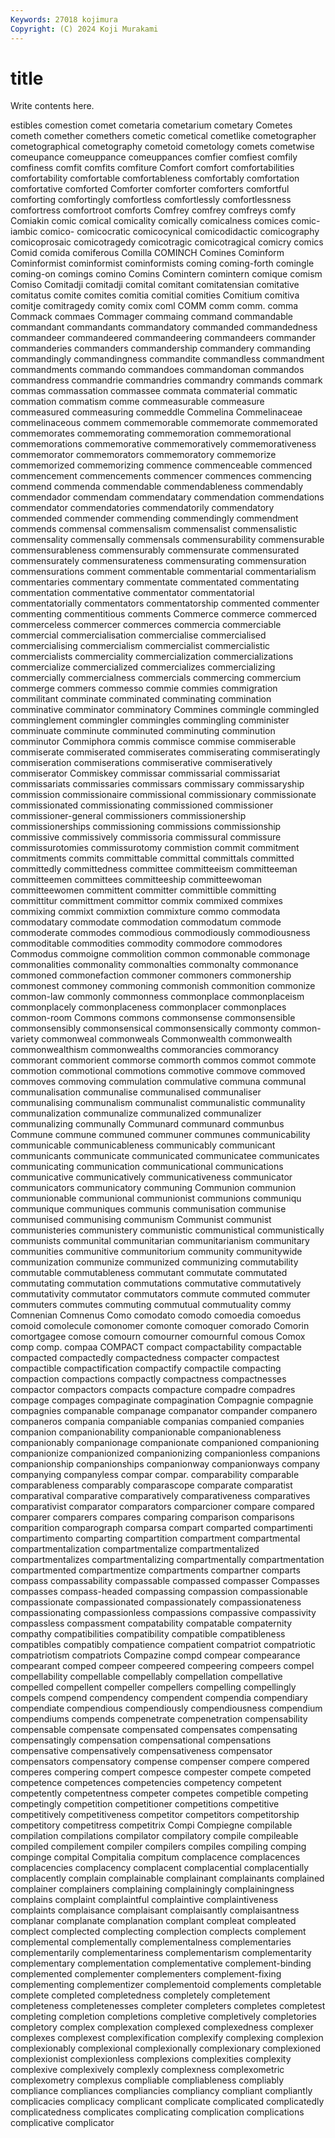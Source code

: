 ```yaml
---
Keywords: 27018 kojimura
Copyright: (C) 2024 Koji Murakami
---
```


# title

Write contents here.



estibles comestion comet cometaria cometarium cometary
Cometes cometh comether comethers cometic cometical cometlike cometographer cometographical cometography
cometoid cometology comets cometwise comeupance comeuppance comeuppances comfier comfiest comfily
comfiness comfit comfits comfiture Comfort comfort comfortabilities comfortability comfortable comfortableness
comfortably comfortation comfortative comforted Comforter comforter comforters comfortful comforting comfortingly
comfortless comfortlessly comfortlessness comfortress comfortroot comforts Comfrey comfrey comfreys comfy
Comiakin comic comical comicality comically comicalness comices comic-iambic comico- comicocratic
comicocynical comicodidactic comicography comicoprosaic comicotragedy comicotragic comicotragical comicry comics Comid
comida comiferous Comilla COMINCH Comines Cominform Cominformist cominformist cominformists coming
coming-forth comingle coming-on comings comino Comins Comintern comintern comique comism
Comiso Comitadji comitadji comital comitant comitatensian comitative comitatus comite comites
comitia comitial comities Comitium comitiva comitje comitragedy comity comix coml
COMM comm comm. comma Commack commaes Commager commaing command commandable
commandant commandants commandatory commanded commandedness commandeer commandeered commandeering commandeers commander
commanderies commanders commandership commandery commanding commandingly commandingness commandite commandless commandment
commandments commando commandoes commandoman commandos commandress commandrie commandries commandry commands
commark commas commassation commassee commata commaterial commatic commation commatism comme
commeasurable commeasure commeasured commeasuring commeddle Commelina Commelinaceae commelinaceous commem commemorable
commemorate commemorated commemorates commemorating commemoration commemorational commemorations commemorative commemoratively commemorativeness
commemorator commemorators commemoratory commemorize commemorized commemorizing commence commenceable commenced commencement
commencements commencer commences commencing commend commenda commendable commendableness commendably commendador
commendam commendatary commendation commendations commendator commendatories commendatorily commendatory commended commender
commending commendingly commendment commends commensal commensalism commensalist commensalistic commensality commensally
commensals commensurability commensurable commensurableness commensurably commensurate commensurated commensurately commensurateness commensurating
commensuration commensurations comment commentable commentarial commentarialism commentaries commentary commentate commentated
commentating commentation commentative commentator commentatorial commentatorially commentators commentatorship commented commenter
commenting commentitious comments Commerce commerce commerced commerceless commercer commerces commercia
commerciable commercial commercialisation commercialise commercialised commercialising commercialism commercialist commercialistic commercialists
commerciality commercialization commercializations commercialize commercialized commercializes commercializing commercially commercialness commercials
commercing commercium commerge commers commesso commie commies commigration commilitant comminate
comminated comminating commination comminative comminator comminatory Commines commingle commingled comminglement
commingler commingles commingling comminister comminuate comminute comminuted comminuting comminution comminutor
Commiphora commis commisce commise commiserable commiserate commiserated commiserates commiserating commiseratingly
commiseration commiserations commiserative commiseratively commiserator Commiskey commissar commissarial commissariat commissariats
commissaries commissars commissary commissaryship commission commissionaire commissional commissionary commissionate commissionated
commissionating commissioned commissioner commissioner-general commissioners commissionership commissionerships commissioning commissions commissionship
commissive commissively commissoria commissural commissure commissurotomies commissurotomy commistion commit commitment
commitments commits committable committal committals committed committedly committedness committee committeeism
committeeman committeemen committees committeeship committeewoman committeewomen committent committer committible committing
committitur committment committor commix commixed commixes commixing commixt commixtion commixture
commo commodata commodatary commodate commodation commodatum commode commoderate commodes commodious
commodiously commodiousness commoditable commodities commodity commodore commodores Commodus commoigne commolition
common commonable commonage commonalities commonality commonalties commonalty commonance commoned commonefaction
commoner commoners commonership commonest commoney commoning commonish commonition commonize common-law
commonly commonness commonplace commonplaceism commonplacely commonplaceness commonplacer commonplaces common-room Commons
commons commonsense commonsensible commonsensibly commonsensical commonsensically commonty common-variety commonweal commonweals
Commonwealth commonwealth commonwealthism commonwealths commorancies commorancy commorant commorient commorse commorth
commos commot commote commotion commotional commotions commotive commove commoved commoves
commoving commulation commulative communa communal communalisation communalise communalised communaliser communalising
communalism communalist communalistic communality communalization communalize communalized communalizer communalizing communally
Communard communard communbus Commune commune communed communer communes communicability communicable
communicableness communicably communicant communicants communicate communicated communicatee communicates communicating communication
communicational communications communicative communicatively communicativeness communicator communicators communicatory communing Communion
communion communionable communional communionist communions communiqu communique communiques communis communisation
communise communised communising communism Communist communist communisteries communistery communistic communistical
communistically communists communital communitarian communitarianism communitary communities communitive communitorium community
communitywide communization communize communized communizing commutability commutable commutableness commutant commutate
commutated commutating commutation commutations commutative commutatively commutativity commutator commutators commute
commuted commuter commuters commutes commuting commutual commutuality commy Comnenian Comnenus
Como comodato comodo comoedia comoedus comoid comolecule comonomer comonte comoquer
comorado Comorin comortgagee comose comourn comourner comournful comous Comox comp
comp. compaa COMPACT compact compactability compactable compacted compactedly compactedness compacter
compactest compactible compactification compactify compactile compacting compaction compactions compactly compactness
compactnesses compactor compactors compacts compacture compadre compadres compage compages compaginate
compagination Compagnie compagnie compagnies companable companage companator compander companero companeros
compania companiable companias companied companies companion companionability companionable companionableness companionably
companionage companionate companioned companioning companionize companionized companionizing companionless companions companionship
companionships companionway companionways company companying companyless compar compar. comparability comparable
comparableness comparably comparascope comparate comparatist comparatival comparative comparatively comparativeness comparatives
comparativist comparator comparators comparcioner compare compared comparer comparers compares comparing
comparison comparisons comparition comparograph comparsa compart comparted compartimenti compartimento comparting
compartition compartment compartmental compartmentalization compartmentalize compartmentalized compartmentalizes compartmentalizing compartmentally compartmentation
compartmented compartmentize compartments compartner comparts compass compassability compassable compassed compasser
Compasses compasses compass-headed compassing compassion compassionable compassionate compassionated compassionately compassionateness
compassionating compassionless compassions compassive compassivity compassless compassment compatability compatable compaternity
compathy compatibilities compatibility compatible compatibleness compatibles compatibly compatience compatient compatriot
compatriotic compatriotism compatriots Compazine compd compear compearance compearant comped compeer
compeered compeering compeers compel compellability compellable compellably compellation compellative compelled
compellent compeller compellers compelling compellingly compels compend compendency compendent compendia
compendiary compendiate compendious compendiously compendiousness compendium compendiums compends compenetrate compenetration
compensability compensable compensate compensated compensates compensating compensatingly compensation compensational compensations
compensative compensatively compensativeness compensator compensators compensatory compense compenser compere compered
comperes compering compert compesce compester compete competed competence competences competencies
competency competent competently competentness competer competes competible competing competingly competition
competitioner competitions competitive competitively competitiveness competitor competitors competitorship competitory competitress
competitrix Compi Compiegne compilable compilation compilations compilator compilatory compile compileable
compiled compilement compiler compilers compiles compiling comping compinge compital Compitalia
compitum complacence complacences complacencies complacency complacent complacential complacentially complacently complain
complainable complainant complainants complained complainer complainers complaining complainingly complainingness complains
complaint complaintful complaintive complaintiveness complaints complaisance complaisant complaisantly complaisantness complanar
complanate complanation complant compleat compleated complect complected complecting complection complects
complement complemental complementally complementalness complementaries complementarily complementariness complementarism complementarity complementary
complementation complementative complement-binding complemented complementer complementers complement-fixing complementing complementizer complementoid
complements completable complete completed completedness completely completement completeness completenesses completer
completers completes completest completing completion completions completive completively completories completory
complex complexation complexed complexedness complexer complexes complexest complexification complexify complexing
complexion complexionably complexional complexionally complexionary complexioned complexionist complexionless complexions complexities
complexity complexive complexively complexly complexness complexometric complexometry complexus compliable compliableness
compliably compliance compliances compliancies compliancy compliant compliantly complicacies complicacy complicant
complicate complicated complicatedly complicatedness complicates complicating complication complications complicative complicator
